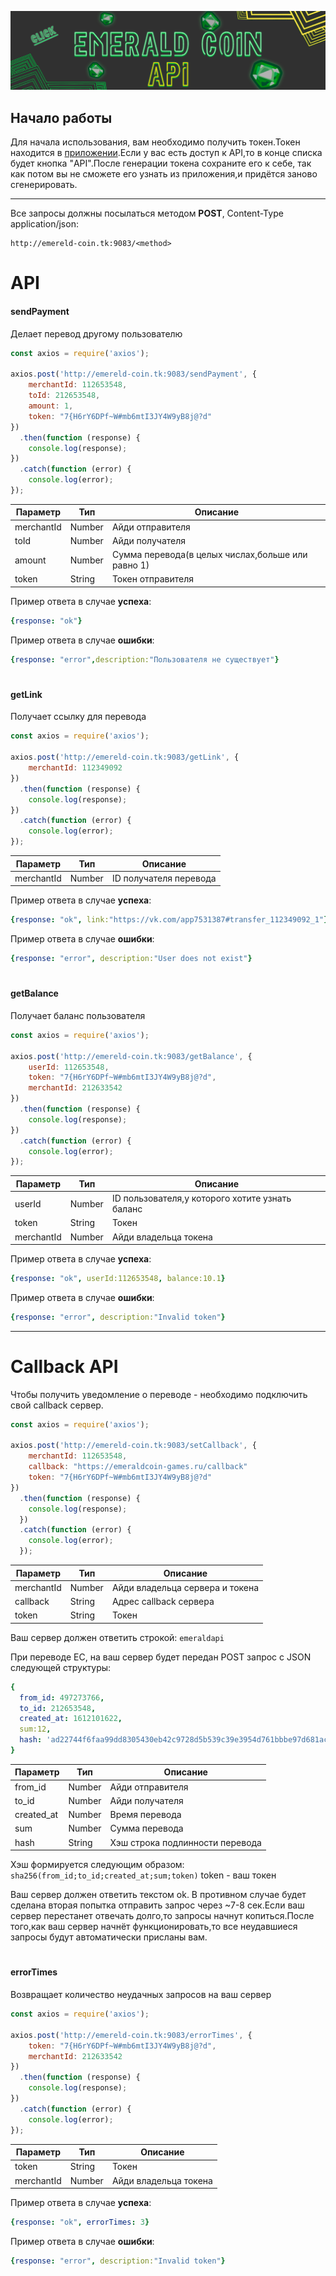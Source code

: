 ![](/api.jpg?raw=true)
## Начало работы
Для начала использования, вам необходимо получить токен.Токен находится в [приложении](https://vk.com/app7531387).Если у вас есть доступ к API,то в конце списка будет кнопка "API".После генерации токена сохраните его к себе, так как потом вы не сможете его узнать из приложения,и придётся заново сгенерировать.

---

Все запросы должны посылаться методом **POST**, Content-Type application/json:

```
http://emereld-coin.tk:9083/<method>
```  



# API
#### **sendPayment**
Делает перевод другому пользователю

```js
const axios = require('axios');

axios.post('http://emereld-coin.tk:9083/sendPayment', {
    merchantId: 112653548,
    toId: 212653548,
    amount: 1,
    token: "7{H6rY6DPf~W#mb6mtI3JY4W9yB8j@?d"
})
  .then(function (response) {
    console.log(response);
})
  .catch(function (error) {
    console.log(error);
});
```

|Параметр|Тип|Описание|
|-|-|-|
|merchantId|Number|Айди отправителя|
|toId|Number|Айди получателя|
|amount|Number|Сумма перевода(в целых числах,больше или равно 1)|
|token|String|Токен отправителя|

Пример ответа в случае **успеха**:
```yaml
{response: "ok"}
```
Пример ответа в случае **ошибки**:
```yaml
{response: "error",description:"Пользователя не существует"}
```
#
#### **getLink**
Получает ссылку для перевода

```js
const axios = require('axios');

axios.post('http://emereld-coin.tk:9083/getLink', {
    merchantId: 112349092
})
  .then(function (response) {
    console.log(response);
})
  .catch(function (error) {
    console.log(error);
});
```

|Параметр|Тип|Описание|
|-|-|-|
|merchantId|Number|ID получателя перевода|

Пример ответа в случае **успеха**:
```yaml
{response: "ok", link:"https://vk.com/app7531387#transfer_112349092_1"}
```
Пример ответа в случае **ошибки**:
```yaml
{response: "error", description:"User does not exist"}
```
#
#### **getBalance**
Получает баланс пользователя

```js
const axios = require('axios');

axios.post('http://emereld-coin.tk:9083/getBalance', {
    userId: 112653548,
    token: "7{H6rY6DPf~W#mb6mtI3JY4W9yB8j@?d",
    merchantId: 212633542
})
  .then(function (response) {
    console.log(response);
})
  .catch(function (error) {
    console.log(error);
});
```

|Параметр|Тип|Описание|
|-|-|-|
|userId|Number|ID пользователя,у которого хотите узнать баланс|
|token|String|Токен|
|merchantId|Number|Айди владельца токена|

Пример ответа в случае **успеха**:
```yaml
{response: "ok", userId:112653548, balance:10.1}
```
Пример ответа в случае **ошибки**:
```yaml
{response: "error", description:"Invalid token"}
```

---

# Callback API

Чтобы получить уведомление о переводе - необходимо подключить свой callback сервер.
```js
const axios = require('axios');

axios.post('http://emereld-coin.tk:9083/setCallback', {
    merchantId: 112653548,
	callback: "https://emeraldcoin-games.ru/callback"
    token: "7{H6rY6DPf~W#mb6mtI3JY4W9yB8j@?d"
})
  .then(function (response) {
    console.log(response);
  })
  .catch(function (error) {
    console.log(error);
  });
```

|Параметр|Тип|Описание|
|-|-|-|
|merchantId|Number|Айди владельца сервера и токена|
|callback|String|Адрес callback сервера|
|token|String|Токен|
Ваш сервер должен ответить строкой: ```emeraldapi```

При переводе EC, на ваш сервер будет передан POST запрос с JSON следующей структуры:

```yaml
{ 
  from_id: 497273766,
  to_id: 212653548,
  created_at: 1612101622,
  sum:12,
  hash: 'ad22744f6faa99dd8305430eb42c9728d5b539c39e3954d761bbbe97d681ac45' 
}
```
|Параметр|Тип|Описание|
|-|-|-|
|from_id|Number|Айди отправителя|
|to_id|Number|Айди получателя|
|created_at|Number|Время перевода|
|sum|Number|Сумма перевода|
|hash|String|Хэш строка подлинности перевода|

Хэш формируется следующим образом:
```sha256(from_id;to_id;created_at;sum;token)```
token - ваш токен

Ваш сервер должен ответить текстом ok. В противном случае будет сделана вторая попытка отправить запрос через ~7-8 сек.Если ваш сервер перестанет отвечать долго,то запросы начнут копиться.После того,как ваш сервер начнёт функционировать,то все неудавшиеся запросы будут автоматически присланы вам.

#
#### **errorTimes**
Возвращает количество неудачных запросов на ваш сервер

```js
const axios = require('axios');

axios.post('http://emereld-coin.tk:9083/errorTimes', {
    token: "7{H6rY6DPf~W#mb6mtI3JY4W9yB8j@?d",
    merchantId: 212633542
})
  .then(function (response) {
    console.log(response);
})
  .catch(function (error) {
    console.log(error);
});
```

|Параметр|Тип|Описание|
|-|-|-|
|token|String|Токен|
|merchantId|Number|Айди владельца токена|

Пример ответа в случае **успеха**:
```yaml
{response: "ok", errorTimes: 3}
```
Пример ответа в случае **ошибки**:
```yaml
{response: "error", description:"Invalid token"}
```
